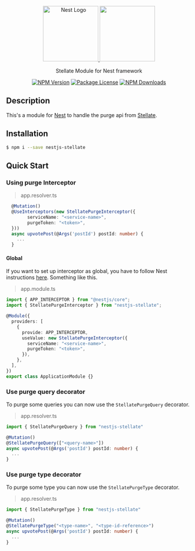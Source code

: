 <p align="center">
  <a href="https://nestjs.com/" target="blank"><img src="https://kamilmysliwiec.com/public/nest-logo.png#1"  height="150" alt="Nest Logo" />   </a>
  <a href="https://stellate.co" target="_blank"><img src="https://res.cloudinary.com/crunchbase-production/image/upload/c_lpad,f_auto,q_auto:eco,dpr_1/soeczselxya3vtswcxv5" height="150"></a>
</p>

<p align="center">Stellate Module for Nest framework</p>

<p align="center">
<a href="https://www.npmjs.com/package/nestjs-stellate"><img src="https://img.shields.io/npm/v/nestjs-stellate.svg" alt="NPM Version" /></a>
<a href="https://www.npmjs.com/package/nestjs-stellate"><img src="https://img.shields.io/npm/l/nestjs-stellate.svg" alt="Package License" /></a>
<a href="https://www.npmjs.com/package/nestjs-stellate"><img src="https://img.shields.io/npm/dm/nestjs-stellate.svg" alt="NPM Downloads" /></a>
</p>

## Description

This's a module for [Nest](https://github.com/nestjs/nest) to handle the purge api from [Stellate](https://stellate.io/).

## Installation

```bash
$ npm i --save nestjs-stellate
```

## Quick Start

### Using purge Interceptor

> app.resolver.ts

```ts
  @Mutation()
  @UseInterceptors(new StellatePurgeInterceptor({
        serviceName: "<service-name>",
        purgeToken: "<token>",
  }))
  async upvotePost(@Args('postId') postId: number) {
    ...
  }
```

#### Global

If you want to set up interceptor as global, you have to follow Nest
instructions [here](https://docs.nestjs.com/interceptors). Something like
this.

> app.module.ts

```ts
import { APP_INTERCEPTOR } from "@nestjs/core";
import { StellatePurgeInterceptor } from "nestjs-stellate";

@Module({
  providers: [
    {
      provide: APP_INTERCEPTOR,
      useValue: new StellatePurgeInterceptor({
        serviceName: "<service-name>",
        purgeToken: "<token>",
      }),
    },
  ],
})
export class ApplicationModule {}
```

### Use purge query decorator

To purge some queries you can now use the `StellatePurgeQuery` decorator.

> app.resolver.ts

```ts
import { StellatePurgeQuery } from "nestjs-stellate"

@Mutation()
@StellatePurgeQuery(["<query-name>"])
async upvotePost(@Args('postId') postId: number) {
  ...
}
```

### Use purge type decorator

To purge some type you can now use the `StellatePurgeType` decorator.

> app.resolver.ts

```ts
import { StellatePurgeType } from "nestjs-stellate"

@Mutation()
@StellatePurgeType("<type-name>", "<type-id-reference>")
async upvotePost(@Args('postId') postId: number) {
  ...
}
```
